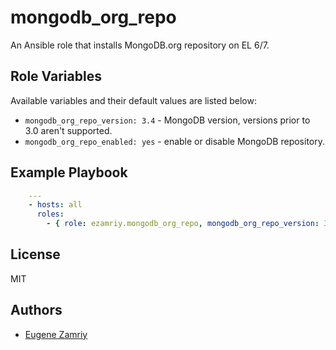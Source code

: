 # mongodb_org_repo

An Ansible role that installs MongoDB.org repository on EL 6/7.


## Role Variables

Available variables and their default values are listed below:

* `mongodb_org_repo_version: 3.4` - MongoDB version, versions prior to 3.0 aren't supported.
* `mongodb_org_repo_enabled: yes` - enable or disable MongoDB repository.


## Example Playbook

```yaml
    ---
    - hosts: all
      roles:
        - { role: ezamriy.mongodb_org_repo, mongodb_org_repo_version: 3.2 }
```


## License

MIT


## Authors

* [Eugene Zamriy](https://github.com/ezamriy)
